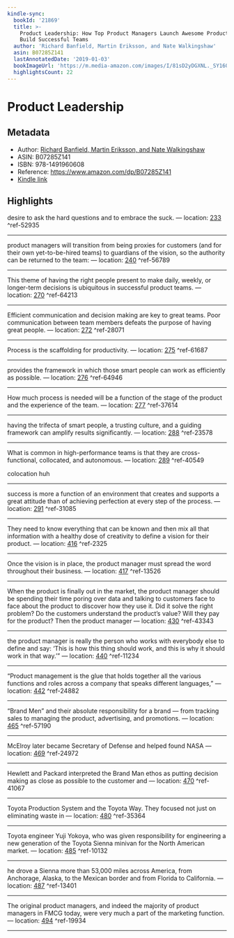 ```yaml
---
kindle-sync:
  bookId: '21869'
  title: >-
    Product Leadership: How Top Product Managers Launch Awesome Products and
    Build Successful Teams
  author: 'Richard Banfield, Martin Eriksson, and Nate Walkingshaw'
  asin: B07285Z141
  lastAnnotatedDate: '2019-01-03'
  bookImageUrl: 'https://m.media-amazon.com/images/I/81sD2yDGXNL._SY160.jpg'
  highlightsCount: 22
---
```

# Product Leadership
## Metadata
* Author: [Richard Banfield, Martin Eriksson, and Nate Walkingshaw](https://www.amazon.com/Richard-Banfield/e/B06XZBW82Y/ref=dp_byline_cont_ebooks_1)
* ASIN: B07285Z141
* ISBN: 978-1491960608
* Reference: https://www.amazon.com/dp/B07285Z141
* [Kindle link](kindle://book?action=open&asin=B07285Z141)

## Highlights
desire to ask the hard questions and to embrace the suck. — location: [233](kindle://book?action=open&asin=B07285Z141&location=233) ^ref-52935

---
product managers will transition from being proxies for customers (and for their own yet-to-be-hired teams) to guardians of the vision, so the authority can be returned to the team: — location: [240](kindle://book?action=open&asin=B07285Z141&location=240) ^ref-56789

---
This theme of having the right people present to make daily, weekly, or longer-term decisions is ubiquitous in successful product teams. — location: [270](kindle://book?action=open&asin=B07285Z141&location=270) ^ref-64213

---
Efficient communication and decision making are key to great teams. Poor communication between team members defeats the purpose of having great people. — location: [272](kindle://book?action=open&asin=B07285Z141&location=272) ^ref-28071

---
Process is the scaffolding for productivity. — location: [275](kindle://book?action=open&asin=B07285Z141&location=275) ^ref-61687

---
provides the framework in which those smart people can work as efficiently as possible. — location: [276](kindle://book?action=open&asin=B07285Z141&location=276) ^ref-64946

---
How much process is needed will be a function of the stage of the product and the experience of the team. — location: [277](kindle://book?action=open&asin=B07285Z141&location=277) ^ref-37614

---
having the trifecta of smart people, a trusting culture, and a guiding framework can amplify results significantly. — location: [288](kindle://book?action=open&asin=B07285Z141&location=288) ^ref-23578

---
What is common in high-performance teams is that they are cross-functional, collocated, and autonomous. — location: [289](kindle://book?action=open&asin=B07285Z141&location=289) ^ref-40549

colocation huh

---
success is more a function of an environment that creates and supports a great attitude than of achieving perfection at every step of the process. — location: [291](kindle://book?action=open&asin=B07285Z141&location=291) ^ref-31085

---
They need to know everything that can be known and then mix all that information with a healthy dose of creativity to define a vision for their product. — location: [416](kindle://book?action=open&asin=B07285Z141&location=416) ^ref-2325

---
Once the vision is in place, the product manager must spread the word throughout their business. — location: [417](kindle://book?action=open&asin=B07285Z141&location=417) ^ref-13526

---
When the product is finally out in the market, the product manager should be spending their time poring over data and talking to customers face to face about the product to discover how they use it. Did it solve the right problem? Do the customers understand the product’s value? Will they pay for the product? Then the product manager — location: [430](kindle://book?action=open&asin=B07285Z141&location=430) ^ref-43343

---
the product manager is really the person who works with everybody else to define and say: ‘This is how this thing should work, and this is why it should work in that way.’” — location: [440](kindle://book?action=open&asin=B07285Z141&location=440) ^ref-11234

---
“Product management is the glue that holds together all the various functions and roles across a company that speaks different languages,” — location: [442](kindle://book?action=open&asin=B07285Z141&location=442) ^ref-24882

---
“Brand Men” and their absolute responsibility for a brand — from tracking sales to managing the product, advertising, and promotions. — location: [465](kindle://book?action=open&asin=B07285Z141&location=465) ^ref-57190

---
McElroy later became Secretary of Defense and helped found NASA — location: [469](kindle://book?action=open&asin=B07285Z141&location=469) ^ref-24972

---
Hewlett and Packard interpreted the Brand Man ethos as putting decision making as close as possible to the customer and — location: [470](kindle://book?action=open&asin=B07285Z141&location=470) ^ref-41067

---
Toyota Production System and the Toyota Way. They focused not just on eliminating waste in — location: [480](kindle://book?action=open&asin=B07285Z141&location=480) ^ref-35364

---
Toyota engineer Yuji Yokoya, who was given responsibility for engineering a new generation of the Toyota Sienna minivan for the North American market. — location: [485](kindle://book?action=open&asin=B07285Z141&location=485) ^ref-10132

---
he drove a Sienna more than 53,000 miles across America, from Anchorage, Alaska, to the Mexican border and from Florida to California. — location: [487](kindle://book?action=open&asin=B07285Z141&location=487) ^ref-13401

---
The original product managers, and indeed the majority of product managers in FMCG today, were very much a part of the marketing function. — location: [494](kindle://book?action=open&asin=B07285Z141&location=494) ^ref-19934

---

